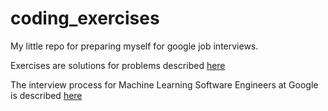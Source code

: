 # coding_exercises
My little repo for preparing myself for google job interviews.

Exercises are solutions for problems described [here](https://www.codinginterview.com/google-interview-questions)

The interview process for Machine Learning Software Engineers at Google is described [here](https://igotanoffer.com/blogs/tech/google-machine-learning-engineer-interview#process)